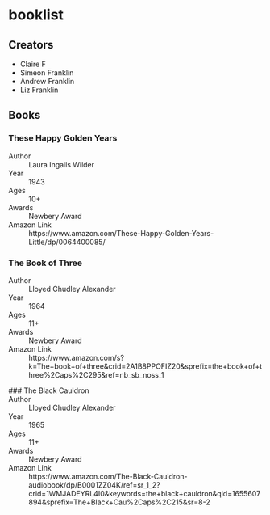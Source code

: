 # booklist

## Creators

* Claire F
* Simeon Franklin 
* Andrew Franklin
* Liz Franklin

## Books

### These Happy Golden Years

<dl>
  <dt>Author</dt>
  <dd>Laura Ingalls Wilder</dd>
  <dt>Year</dt>
  <dd>1943</dd>
  <dt>Ages</dt> 
  <dd>10+</dd>
  <dt>Awards</dt>
  <dd>Newbery Award</dd>
  <dt>Amazon Link</dt>
  <dd>https://www.amazon.com/These-Happy-Golden-Years-Little/dp/0064400085/</dd>
</dl>

### The Book of Three
<dl>
  <dt>Author</dt>
  <dd>Lloyed Chudley Alexander</dd>
  <dt>Year</dt>
  <dd>1964<dd>
  <dt>Ages</dt>
  <dd>11+</dd>
  <dt>Awards</dt>
  <dd>Newbery Award</dd>
  <dt>Amazon Link</dt>
  <dd>https://www.amazon.com/s?k=The+book+of+three&crid=2A1B8PPOFIZ20&sprefix=the+book+of+three%2Caps%2C295&ref=nb_sb_noss_1</dd>
  </dl>
### The Black Cauldron
  <dt>Author</dt>
  <dd>Lloyed Chudley Alexander</dd>
  <dt>Year</dt>
  <dd>1965</dd>
  <dt>Ages</dt>
  <dd>11+<dd>
  <dt>Awards</dt>
  <dd>Newbery Award</dd>
  <dt>Amazon Link</dt>
  <dd>https://www.amazon.com/The-Black-Cauldron-audiobook/dp/B0001ZZ04K/ref=sr_1_2?crid=1WMJADEYRL4I0&keywords=the+black+cauldron&qid=1655607894&sprefix=The+Black+Cau%2Caps%2C215&sr=8-2</dd>
